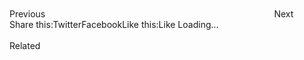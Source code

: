 <br/>
<br/>
Previous                                                                                             Next<br/>
Share this:TwitterFacebookLike this:Like Loading...<br/>
<br/>
Related<br/>
 